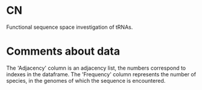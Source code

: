 # CN
Functional sequence space investigation of tRNAs.

# Comments about data
The 'Adjacency' column is an adjacency list, the numbers correspond to indexes in the dataframe.
The 'Frequency' column represents the number of species, in the genomes of which the sequence is encountered.
